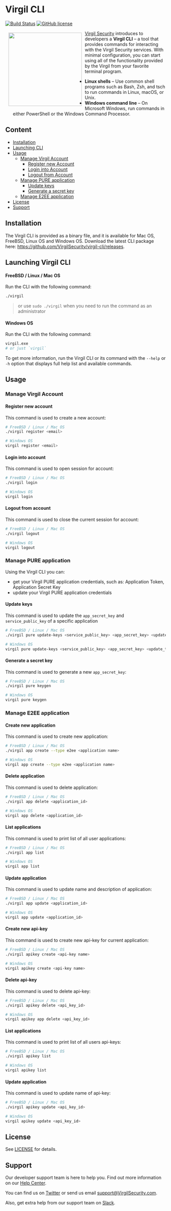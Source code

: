 # Virgil CLI
[![Build Status](https://travis-ci.org/VirgilSecurity/virgil-cli.png?branch=v5)](https://travis-ci.org/VirgilSecurity/virgil-cli)
[![GitHub license](https://img.shields.io/badge/license-BSD%203--Clause-blue.svg)](https://github.com/VirgilSecurity/virgil/blob/master/LICENSE)


<a href="https://developer.virgilsecurity.com/docs"><img width="230px" src="https://cdn.virgilsecurity.com/assets/images/github/logos/virgil-logo-red.png" align="left" hspace="10" vspace="6"></a> [Virgil Security](https://virgilsecurity.com) introduces to developers a **Virgil CLI** – a tool that provides commands for interacting with the Virgil Security services. With minimal configuration, you can start using all of the functionality provided by the Virgil from your favorite terminal program.
- **Linux shells** – Use common shell programs such as Bash, Zsh, and tsch to run commands in Linux, macOS, or Unix.
- **Windows command line** – On Microsoft Windows, run commands in either PowerShell or the Windows Command Processor.


## Content
- [Installation](#installation)
- [Launching CLI](#launching-cli)
- [Usage](#usage)
  - [Manage Virgil Account](#manage-virgil-account)
    - [Register new Account](#register-new-account)
    - [Login into Account](#login-into-account)
    - [Logout from Account](#logout-from-acccount)
  - [Manage PURE application](#manage-pure-application)
    - [Update keys](#update-keys)
    - [Generate a secret key](#generate-a-secret-key)
  - [Manage E2EE application](#manage-pure-application)
- [License](#license)
- [Support](#support)


## Installation
The Virgil CLI is provided as a binary file, and it is available for Mac OS, FreeBSD,  Linux OS and Windows OS. Download the latest CLI package here: https://github.com/VirgilSecurity/virgil-cli/releases.


## Launching Virgil CLI

#### FreeBSD / Linux / Mac OS
Run the CLI with the following command:
```bash
./virgil
```
> or use `sudo ./virgil` when you need to run the command as an administrator

#### Windows OS
Run the CLI with the following command:
```bash
virgil.exe
# or just `virgil`
```

To get more information, run the Virgil CLI or its command with the `--help` or `-h` option that displays full help list and available commands.


## Usage

### Manage Virgil Account

#### Register new account
This command is used to create a new account:
```bash
# FreeBSD / Linux / Mac OS
./virgil register <email>

# Windows OS
virgil register <email>
```

#### Login into account
This command is used to open session for account:
```bash
# FreeBSD / Linux / Mac OS
./virgil login

# Windows OS
virgil login
```

#### Logout from account
This command is used to close the current session for account:
```bash
# FreeBSD / Linux / Mac OS
./virgil logout

# Windows OS
virgil logout
```

### Manage PURE application
Using the Virgil CLI you can:
  * get your Virgil PURE application credentials, such as: Application Token, Application Secret Key
  * update your Virgil PURE application credentials

#### Update keys
This command is used to update the `app_secret_key` and `service_public_key` of a specific application

```bash
# FreeBSD / Linux / Mac OS
./virgil pure update-keys <service_public_key> <app_secret_key> <update_token>

# Windows OS
virgil pure update-keys <service_public_key> <app_secret_key> <update_token>
```

#### Generate a secret key
This command is used to generate a new `app_secret_key`:
```bash
# FreeBSD / Linux / Mac OS
./virgil pure keygen

# Windows OS
virgil pure keygen
```



### Manage E2EE application

#### Create new application
This command is used to create new application:
```bash
# FreeBSD / Linux / Mac OS
./virgil app create --type e2ee <application name>

# Windows OS
virgil app create --type e2ee <application name>
```


#### Delete application
This command is used to delete application:
```bash
# FreeBSD / Linux / Mac OS
./virgil app delete <application_id>

# Windows OS
virgil app delete <application_id>
```

#### List applications
This command is used to print list of all user applications:
```bash
# FreeBSD / Linux / Mac OS
./virgil app list

# Windows OS
virgil app list
```


#### Update application
This command is used to update name and description of application:
```bash
# FreeBSD / Linux / Mac OS
./virgil app update <application_id>

# Windows OS
virgil app update <application_id>
```


#### Create new api-key
This command is used to create new api-key for current application:
```bash
# FreeBSD / Linux / Mac OS
./virgil apikey create <api-key name>

# Windows OS
virgil apikey create <api-key name>
```


#### Delete api-key
This command is used to delete api-key:
```bash
# FreeBSD / Linux / Mac OS
./virgil apikey delete <api_key_id>

# Windows OS
virgil apikey app delete <api_key_id>
```

#### List applications
This command is used to print list of all users api-keys:
```bash
# FreeBSD / Linux / Mac OS
./virgil apikey list

# Windows OS
virgil apikey list
```


#### Update application
This command is used to update name of api-key:
```bash
# FreeBSD / Linux / Mac OS
./virgil apikey update <api_key_id>

# Windows OS
virgil apikey update <api_key_id>
```


## License
See [LICENSE](https://github.com/VirgilSecurity/virgil-cli/tree/master/LICENSE) for details.

## Support
Our developer support team is here to help you. Find out more information on our [Help Center](https://help.virgilsecurity.com/).

You can find us on [Twitter](https://twitter.com/VirgilSecurity) or send us email support@VirgilSecurity.com.

Also, get extra help from our support team on [Slack](https://virgilsecurity.com/join-community).
